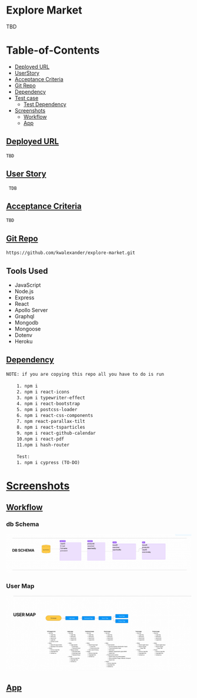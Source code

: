# Explore Market
TBD
# Table-of-Contents
  * [Deployed URL](#deployed-url)
  * [UserStory](#userstory)
  * [Acceptance Criteria](#acceptance-criteria)
  * [Git Repo](#git-repo)
  * [Dependency](#dependency)
  * [Test case](#test-case)
    * [Test Dependency](#test-dependency)
  * [Screenshots](#screenshots)
    * [Workflow](#workflow)
    * [App](#app)

## [Deployed URL](#table-of-contents)
```
TBD
```

## [User Story](#table-of-contents)
```
 TDB
```

## [Acceptance Criteria](#table-of-contents)
```
TBD
```

## [Git Repo](#table-of-contents)
```
https://github.com/kwalexander/explore-market.git
```
## Tools Used
  * JavaScript
  * Node.js
  * Express
  * React
  * Apollo Server
  * Graphql
  * Mongodb
  * Mongoose
  * Dotenv
  * Heroku
## [Dependency](#table-of-contents)
```
NOTE: if you are copying this repo all you have to do is run 
     
    1. npm i
    2. npm i react-icons
    3. npm i typewriter-effect
    4. npm i react-bootstrap
    5. npm i postcss-loader
    6. npm i react-css-components
    7. npm react-parallax-tilt
    8. npm i react-tsparticles  
    9. npm i react-github-calendar
    10.npm i react-pdf
    11.npm i hash-router

    Test:
    1. npm i cypress (TO-DO)

```

# [Screenshots](#table-of-contents)
## [Workflow](#table-of-contents)
### db Schema
![Image at home page](/screenshots/dbschema.png)
### User Map
![Image at home page](/screenshots/usermap.png)

## [App](#table-of-contents)
